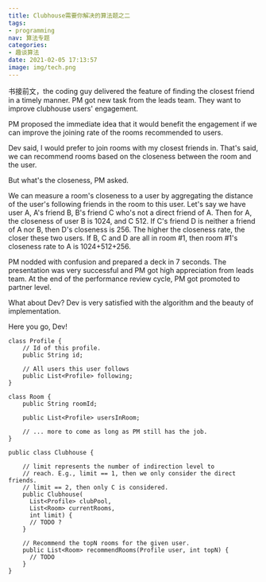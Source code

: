 ```yaml
---
title: Clubhouse需要你解决的算法题之二
tags:
- programming
nav: 算法专题
categories:
- 趣谈算法
date: 2021-02-05 17:13:57
image: img/tech.png
---
```

书接前文，the coding guy delivered the feature of finding the closest friend in a timely manner. PM got new task from the leads team. They want to improve clubhouse users' engagement.

PM proposed the immediate idea that it would benefit the engagement if we can improve the joining rate of the rooms recommended to users.

Dev said, I would prefer to join rooms with my closest friends in. That's said, we can recommend rooms based on the closeness between the room and the user.

But what's the closeness, PM asked.

We can measure a room's closeness to a user by aggregating the distance of the user's following friends in the room to this user. Let's say we have user A, A's friend B, B's friend C who's not a direct friend of A. Then for A, the closeness of user B is 1024, and C 512. If C's friend D is neither a friend of A nor B, then D's closeness is 256. The higher the closeness rate, the closer these two users. If B, C and D are all in room #1, then room #1's closeness rate to A is 1024+512+256.

PM nodded with confusion and prepared a deck in 7 seconds. The presentation was very successful and PM got high appreciation from leads team. At the end of the performance review cycle, PM got promoted to partner level.

What about Dev? Dev is very satisfied with the algorithm and the beauty of implementation.

Here you go, Dev!
```
class Profile {
    // Id of this profile.
    public String id;

    // All users this user follows
    public List<Profile> following;
}

class Room {
    public String roomId;

    public List<Profile> usersInRoom;

    // ... more to come as long as PM still has the job.
}
```

```
public class Clubhouse {

    // limit represents the number of indirection level to
    // reach. E.g., limit == 1, then we only consider the direct friends.
    // limit == 2, then only C is considered.
    public Clubhouse(
      List<Profile> clubPool,
      List<Room> currentRooms,
      int limit) {
      // TODO ?
    }

    // Recommend the topN rooms for the given user.
    public List<Room> recommendRooms(Profile user, int topN) {
      // TODO
    }
}
```